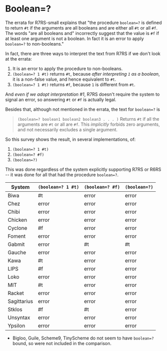 # Boolean=?

The errata for R7RS-small explains that "the procedure `boolean=?` is
defined to return `#t` if the arguments are all booleans and are
either all `#t` or all `#f`. The words "are all booleans and"
incorrectly suggest that the value is `#f` if at least one argument is
not a boolean. In fact it is an error to apply `boolean=?` to
non-booleans."

In fact, there are three ways to interpret the text from R7RS
if we don't look at the errata:
1. It is an error to apply the procedure to non-booleans.
2. `(boolean=? 1 #t)` returns `#t`, because *after interpreting `1` as a boolean*, it is a non-false value, and hence equivalent to `#t`.
3. `(boolean=? 1 #t)` returns `#f`, because `1` is different from `#t`.

And *even if we adopt interpretation \#1*, R7RS doesn't require the
system to signal an error, so answering `#t` or `#f` is actually
legal.

Besides that, although not mentioned in the errata, the text for
`boolean=?` is
> `(boolean=? boolean1 boolean2 boolean3 . . . )`
> Returns `#t` if all the arguments are `#t` or all are `#f`.
This *implicitly* forbids zero arguments, and not necessarily
excludes a single argument.

So this survey shows the result, in several implementations,
of:
1. `(boolean=? 1 #t)`
2. `(boolean=? #f)`
3. `(boolean=?)`

This was done regardless of the system explicitly supporting R7RS or
R6RS -- it was done for all that had the procedure `boolean=?`.

| System      | `(boolean=? 1 #t)` | `(boolean=? #f)` | `(boolean=?)` |
|-------------|--------------------|------------------|---------------|
| Biwa        | #t                 | error            | error         |
| Chez        | error              | error            | error         |
| Chibi       | error              | error            | error         |
| Chicken     | error              | error            | error         |
| Cyclone     | #f                 | error            | error         |
| Foment      | error              | error            | error         |
| Gabmit      | error              | #t               | #t            |
| Gauche      | error              | error            | error         |
| Kawa        | #t                 | error            | error         |
| LIPS        | #f                 | error            | error         |
| Loko        | error              | error            | error         |
| MIT         | #t                 | error            | error         |
| Racket      | error              | error            | error         |
| Sagittarius | error              | error            | error         |
| Stklos      | #f                 | #t               | error         |
| Unsyntax    | error              | error            | error         |
| Ypsilon     | error              | error            | error         |


* Bigloo, Guile, Scheme9, TinyScheme do not seem to have `boolean=?`
  bound, so were not included in the comparison.
